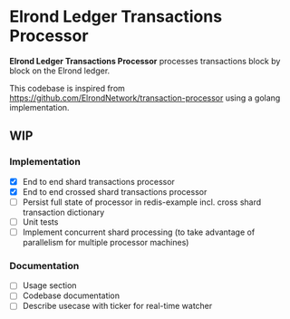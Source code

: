 # Elrond Ledger Transactions Processor

**Elrond Ledger Transactions Processor** processes transactions block by block on the Elrond ledger.

This codebase is inspired from https://github.com/ElrondNetwork/transaction-processor using a golang implementation.

## WIP
### Implementation
- [x] End to end shard transactions processor
- [x] End to end crossed shard transactions processor
- [ ] Persist full state of processor in redis-example incl. cross shard transaction dictionary
- [ ] Unit tests
- [ ] Implement concurrent shard processing (to take advantage of parallelism for multiple processor machines)

### Documentation
- [ ] Usage section
- [ ] Codebase documentation
- [ ] Describe usecase with ticker for real-time watcher